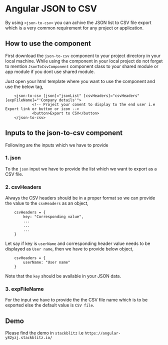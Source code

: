 # Angular JSON to CSV

By using `<json-to-csv>` you can achive the JSON list to CSV file export which is a very common requirement for any project or application.

## How to use the component

First download the `json-to-csv` component to your project directory in your local machine. While using the component in your local project do not forget to mention `JsonToCsvComponent` component class to your shared module or app module if you dont use shared module.

Just open your html template where you want to use the component and use the below tag,

        <json-to-csv [json]="jsonList" [csvHeaders]="csvHeaders" [expFileName]="'Company details'">
                <!-- Project your conent to display to the end user i.e Export link or button or icon -->
                <button>Export to CSV</button>
        </json-to-csv>

## Inputs to the json-to-csv component

Following are the inputs which we have to provide

  ### 1. json
   
   To the `json` input we have to provide the list which we want to export as a CSV file.
   
  ### 2. csvHeaders
  
  Always the CSV headers should be in a proper format so we can provide the value to the `csvHeaders` as an object,
  
        csvHeaders = {
            key: "Corresponding value",
            ...
            ...
            ...
        }
        
  Let say if key is `userName` and corresponding header value needs to be displayed as `User name`, then we have to provide below         object,
  
        csvHeaders = {
            userName: "User name"
        }
  
  Note that the `key` should be available in your JSON data.
  
  ### 3. expFileName
  
  For the input we have to provide the the CSV file name which is to be exported else the default value is `CSV file`.
  

## Demo

Please find the demo in `stackblitz` i.e `https://angular-y82yzj.stackblitz.io/`

